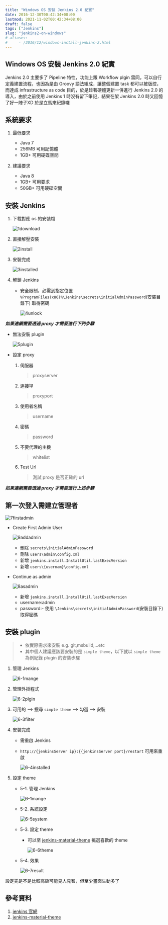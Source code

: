 ```yaml
---
title: "Windows OS 安裝 Jenkins 2.0 紀實"
date: 2016-12-30T00:42:34+08:00
lastmod: 2021-11-02T00:42:34+08:00
draft: false
tags: ["Jenkins"]
slug: "jenkins2-on-windows"
# aliases:
#     - /2016/12/windows-install-jenkins-2.html
---
```

## Windows OS 安裝 Jenkins 2.0 紀實

Jenkins 2.0 主要多了 Pipeline 特性，功能上跟 Workflow plgin 雷同，可以自行定義建置流程，也因為是由 Groovy 語法組成，讓整個建置 task 都可以被版控，而達成 infrastructure as code 目的，於是趁著硬體更新一併進行 Jenkins 2.0 的導入，由於之前使用 Jenkins 1 時沒有留下筆記，結果在架 Jenkins 2.0 時又回憶了好一陣子XD  於是立馬來紀錄囉

## 系統要求

1. 最低要求
    - Java 7
    - 256MB 可用記憶體
    - 1GB+ 可用硬碟空間

2. 建議要求
    - Java 8
    - 1GB+ 可用要求
    - 50GB+ 可用硬碟空間

## 安裝 Jenkins

1. 下載對應 os 的安裝檔

    ![1download](https://cloud.githubusercontent.com/assets/3851540/21677006/2efa537c-d373-11e6-9b6b-e48f0428d59a.png)

2. 直接解壓安裝

    ![2install](https://cloud.githubusercontent.com/assets/3851540/21677007/2efb506a-d373-11e6-8ade-0580a6846b52.png)

3. 安裝完成

    ![3installed](https://cloud.githubusercontent.com/assets/3851540/21677010/2f004f02-d373-11e6-9cf3-da332772c47d.png)

4. 解鎖 Jenkins
    - 安全限制，必需到指定位置 `%ProgramFiles(x86)%\Jenkins\secrets\initialAdminPassword`(安裝目錄下) 取得密碼

        ![4unlock](https://cloud.githubusercontent.com/assets/3851540/21677009/2eff12f4-d373-11e6-9202-63b5847b50fa.png)

***如果連網需要透過 proxy 才需要進行下列步驟***

- 無法安裝 plugin

    ![5plugin](https://cloud.githubusercontent.com/assets/3851540/21677011/2f1c1066-d373-11e6-8f91-5699f156a5d3.png)

- 設定 proxy
    1. 伺服器
        > proxyserver  
    2. 連接埠
        > proxyport  
    3. 使用者名稱
        > username  
    4. 密碼
        > password  
    5. 不要代理的主機
        > whitelist
    6. Test Url
        > 測試 proxy 是否正確的 url

***如果連網需要透過 proxy 才需要進行上述步驟***

## 第一次登入需建立管理者

![7firstadmin](https://cloud.githubusercontent.com/assets/3851540/21715702/08ed0b9c-d441-11e6-932f-3f643694fa9a.png)

- Create First Admin User

    ![9addadmin](https://cloud.githubusercontent.com/assets/3851540/21715701/08e9674e-d441-11e6-97db-608b54e3ccb0.png)

  - 刪除 `secrets\initialAdminPassword`
  - 刪除 `users\admin\config.xml`
  - 新增 `jenkins.install.InstallUtil.lastExecVersion`
  - 新增 `users\{usernam}\config.xml`

- Continue as admin

    ![8asadmin](https://cloud.githubusercontent.com/assets/3851540/21715700/08e764a8-d441-11e6-9d47-ac00750c6a79.png)

  - 新增 `jenkins.install.InstallUtil.lastExecVersion`
  - username:admin
  - password:- 使用 `\Jenkins\secrets\initialAdminPassword`(安裝目錄下) 取得密碼

## 安裝 plugin

> - 依實際需求來安裝 e.g. git,msbuild,...etc
> - 其中個人建議應該要安裝的是 `simple theme`，以下就以 `simple theme` 為例紀錄 plugin 的安裝步驟

1. 管理 Jenkins

    ![6-1mange](https://cloud.githubusercontent.com/assets/3851540/21677012/2f1d7ef6-d373-11e6-8f4c-9c6ea9aa4d35.png)

2. 管理外掛程式

    ![6-2plgin](https://cloud.githubusercontent.com/assets/3851540/21677016/2f22cbe0-d373-11e6-9521-9c6ab067ade2.png)

3. 可用的 --> 搜尋 `simple theme` --> 勾選 --> 安裝

    ![6-3filter](https://cloud.githubusercontent.com/assets/3851540/21677013/2f1e22b6-d373-11e6-8a25-745bdac19454.png)

4. 安裝完成
    - 需重啟 Jenkins
    - `http://{jenkinsServer ip}:{{jenkinsServer port}/restart` 可用來重啟

        ![6-4installed](https://cloud.githubusercontent.com/assets/3851540/21677014/2f20497e-d373-11e6-8b73-abc5478a7651.png)

5. 設定 theme
    - 5-1. 管理 Jenkins

        ![6-1mange](https://cloud.githubusercontent.com/assets/3851540/21677012/2f1d7ef6-d373-11e6-8f4c-9c6ea9aa4d35.png)
  
    - 5-2. 系統設定

        ![6-5system](https://cloud.githubusercontent.com/assets/3851540/21677015/2f22be34-d373-11e6-97a6-c0e6eb95068a.png)

    - 5-3. 設定 theme
        - 可以至 [jenkins-material-theme](http://afonsof.com/jenkins-material-theme/) 挑選喜歡的 theme

            ![6-6theme](https://cloud.githubusercontent.com/assets/3851540/21677008/2efc4d4e-d373-11e6-911d-9e0984399157.png)

    - 5-4. 效果

        ![6-7result](https://cloud.githubusercontent.com/assets/3851540/21677005/2ef9cbe6-d373-11e6-9b6c-cb736a899c2d.png)

設定完是不是比較高級可能見人見智，但至少畫面生動多了

## 參考資料

1. [jenkins 官網](https://jenkins.io)
2. [jenkins-material-theme](http://afonsof.com/jenkins-material-theme/)
